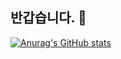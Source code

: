 ## 반갑습니다. 👋

[![Anurag's GitHub stats](https://github-readme-stats.vercel.app/api?username=thingineeer)](https://github.com/anuraghazra/github-readme-stats)
